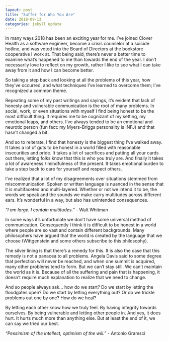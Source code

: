 ```yaml
---
layout: post
title: "Suffer for Who You Are"
date: 2018-09-13
categories: jekyll update
---
```


In many ways 2018 has been an exciting year for me. I’ve joined Clover Health as a software engineer, become a crisis counselor at a suicide hotline, and was voted into the Board of Directors at the bookstore cooperative I work at. That being said, there’s never a better time to examine what’s happened to me than towards the end of the year. I don’t necessarily love to reflect on my growth, rather I like to see what I can take away from it and how I can become better.

So taking a step back and looking at all the problems of this year, how they’ve occurred, and what techniques I’ve learned to overcome them; I’ve recognized a common theme.

Repeating some of my past writings and sayings, it’s evident that lack of honesty and vulnerable communication is the root of many problems. In social, work, or even situations with myself I find being honest to be the most difficult thing. It requires me to be cognizant of my setting, my emotional leaps, and others. I’ve always tended to be an emotional and neurotic person (fun fact: my Myers-Briggs personality is INFJ) and that hasn’t changed a bit.

And so to reiterate, I find that honesty is the biggest thing I’ve walked away. It takes a lot of guts to be honest in a world filled with reasonable insecurities and pride. It takes a lot of sacrifices and putting all your cards out there, letting folks know that this is who you truly are. And finally it takes a lot of awareness / mindfulness of the present. It takes emotional burden to take a step back to care for yourself and respect others.

I’ve realized that a lot of my disagreements over situations stemmed from miscommunication. Spoken or written language is nuanced in the sense that it is multifaceted and multi-layered. Whether or not we intend it to be, the words we speak and the sounds we make carry multitudes across different ears. It’s wonderful in a way, but also has unintended consequences.

*“I am large. I contain multitudes.”* - Walt Whitman

In some ways it’s unfortunate we don’t have some universal method of communication. Consequently I think it is difficult to be honest in a world where people are so vast and contain different backgrounds. Many philosophers have argued that the world is created by the language that we choose (Wittgenstein and some others subscribe to this philosophy).

The silver lining is that there’s a remedy for this. It is also the case that this remedy is not a panacea to all problems. Angela Davis said to some degree that perfection will never be reached, and when one summit is acquired, many other problems tend to form. But we can’t stay still. We can’t maintain the world as it is. Because of all the suffering and pain that is happening, it doesn’t require much explanation to realize that we need to change.

And so people always ask… how do we start? Do we start by letting the floodgates open? Do we start by letting everything out? Or do we trickle problems out one by one? How do we heal?

By letting each other know how we truly feel. By having integrity towards ourselves. By being vulnerable and letting other people in. And yes, it does hurt. It hurts much more than anything else. But at least the end of it, we can say we tried our best.

*“Pessimism of the intellect, optimism of the will.”* - Antonio Gramsci
